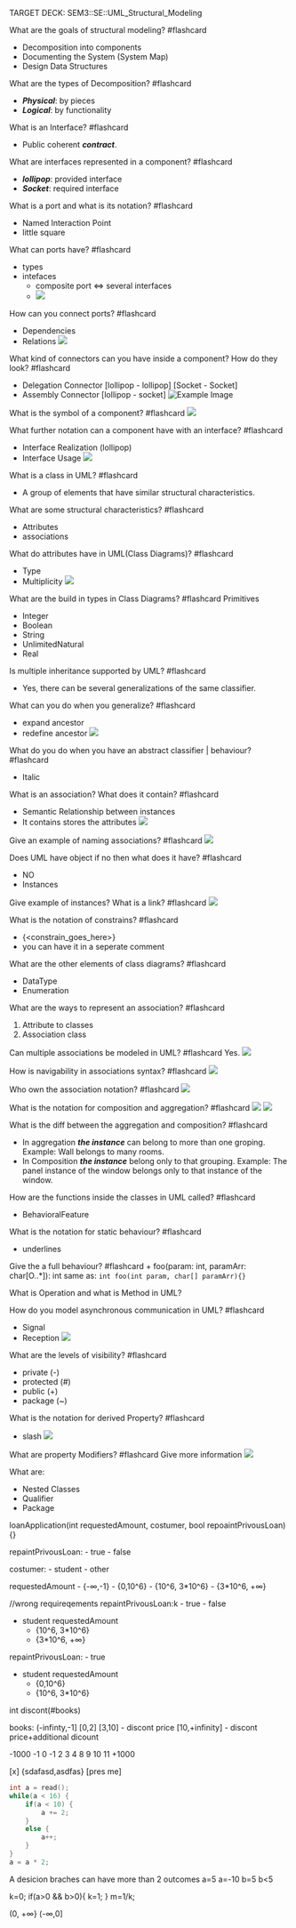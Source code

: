 TARGET DECK: SEM3::SE::UML_Structural_Modeling

What are the goals of structural modeling? #flashcard 
- Decomposition into components
- Documenting the System (System Map)
- Design Data Structures
<!--ID: 1699488584535-->



What are the types of Decomposition? #flashcard 
- ***Physical***: by pieces 
- ***Logical***: by functionality
<!--ID: 1699488584542-->



What is an Interface? #flashcard 
- Public coherent ***contract***.
<!--ID: 1699488584548-->


What are interfaces represented in a component? #flashcard 
- ***lollipop***: provided interface
- ***Socket***: required interface
<!--ID: 1699488584554-->


What is a port and what is its notation? #flashcard 
- Named Interaction Point
- little square
<!--ID: 1699488584561-->


What can ports have? #flashcard 
- types
- intefaces 
	- composite port <=> several interfaces
	- ![](Pasted%20image%2020231216141629.png)
<!--ID: 1699488584567-->


How can you connect ports? #flashcard 
- Dependencies
- Relations
![](Pasted%20image%2020231109012848.png)
<!--ID: 1699488584574-->


What kind of connectors can you have inside a component? 
How do they look? #flashcard 
- Delegation Connector [lollipop - lollipop] [Socket - Socket]
- Assembly Connector [lollipop - socket]
![Example Image](connectorsUML.png)
<!--ID: 1699489176013-->

What is the symbol of a component? #flashcard 
![](Pasted%20image%2020231109013134.png)
<!--ID: 1700722057381-->



What further notation can a component have with an interface? #flashcard 
- Interface Realization (lollipop)
- Interface Usage 
![](Pasted%20image%2020231109013042.png)
<!--ID: 1700722057390-->


What is a class in UML? #flashcard 
- A group of elements that have similar structural characteristics.
<!--ID: 1700722057397-->


What are some structural characteristics? #flashcard 
- Attributes
- associations
<!--ID: 1700722057404-->


What do attributes have in UML(Class Diagrams)? #flashcard 
- Type
- Multiplicity
![](Pasted%20image%2020231109013532.png)
<!--ID: 1700722057410-->


What are the build in types in Class Diagrams? #flashcard 
Primitives
- Integer
- Boolean
- String
- UnlimitedNatural
- Real
<!--ID: 1700722057417-->


Is multiple inheritance supported by UML? #flashcard 
- Yes, there can be several generalizations of the same classifier.
<!--ID: 1700722057423-->


What can you do when you generalize? #flashcard 
- expand ancestor
- redefine ancestor
![](Pasted%20image%2020231109013850.png)
<!--ID: 1700722057430-->


What do you do when you have an abstract classifier | behaviour? #flashcard 
- Italic
<!--ID: 1700722057436-->


What is an association? What does it contain? #flashcard 
- Semantic Relationship between instances
- It contains stores the attributes
![](Pasted%20image%2020231109014337.png)
<!--ID: 1700722057443-->


Give an example of naming associations? #flashcard 
![](Pasted%20image%2020231109014414.png)
<!--ID: 1700722057449-->


Does UML have object if no then what does it have? #flashcard 
- NO
- Instances
<!--ID: 1700722057455-->


Give example of instances? What is a link? #flashcard 
![](Pasted%20image%2020231109014620.png)
<!--ID: 1700722057462-->


What is the notation of constrains? #flashcard 
- {<constrain_goes_here>}  
- you can have it in a seperate comment
<!--ID: 1700722057468-->

What are the other elements of class diagrams? #flashcard 
- DataType
- Enumeration
<!--ID: 1702905236957-->



What are the ways to represent an association? #flashcard 
1. Attribute to classes
2. Association class 
<!--ID: 1702905236966-->


Can multiple associations be modeled in UML? #flashcard 
Yes.
![](Pasted%20image%2020231216180419.png)
<!--ID: 1702905236972-->


How is navigability in associations syntax? #flashcard 
![](Pasted%20image%2020231216180507.png)
<!--ID: 1702905236979-->


Who own the association notation? #flashcard 
![](Pasted%20image%2020231216180551.png)
<!--ID: 1702905236986-->


What is the notation for composition and aggregation? #flashcard 
![](Pasted%20image%2020231216180650.png)
![](Pasted%20image%2020231216180656.png)
<!--ID: 1702905236992-->



What is the diff between the aggregation and composition? #flashcard 
- In aggregation ***the instance*** can belong to more than one groping. Example: Wall belongs to many rooms.
- In Composition ***the instance*** belong only to that grouping. Example: The panel instance of the window belongs only to that instance of the window.
<!--ID: 1702905236999-->


How are the functions inside the classes in UML called? #flashcard 
- BehavioralFeature
<!--ID: 1702905237006-->


What is the notation for static behaviour? #flashcard 
- underlines
<!--ID: 1702905237014-->


Give the a full behaviour? #flashcard 
\+ foo(param: int, paramArr: char[O..\*]): int
same as:
`int foo(int param, char[] paramArr){}`
<!--ID: 1702905237020-->



What is Operation and what is Method in UML?


How do you model asynchronous communication in UML? #flashcard 
- Signal
- Reception
![](Pasted%20image%2020231216183232.png)
<!--ID: 1702905237026-->


What are the levels of visibility? #flashcard 
- private (-)
- protected (#)
- public (+)
- package (~)
<!--ID: 1702905237034-->



What is the notation for derived Property? #flashcard 
- slash ![](Pasted%20image%2020231216183946.png)
<!--ID: 1702905237041-->



What are property Modifiers? #flashcard 
Give more information
![](Pasted%20image%2020231216185000.png)
<!--ID: 1702905237047-->



What are:
- Nested Classes 
- Qualifier 
- Package 



loanApplication(int requestedAmount, costumer, bool repoaintPrivousLoan){}

repaintPrivousLoan:
	- true
	- false

costumer:
	- student
	- other

requestedAmount
	- {-$\infty$,-1}
	- {0,10^6}
	- {10^6, 3\*10^6}
	- {3\*10^6, +$\infty$}

//wrong requireqements
repaintPrivousLoan:k
	- true
	- false
- student
requestedAmount
	- {10^6, 3\*10^6}
	- {3\*10^6, +$\infty$}

repaintPrivousLoan:
	- true
- student
requestedAmount
	- {0,10^6}
	- {10^6, 3\*10^6}


int discont(#books)

books:
(-infinty,-1]
[0,2]
[3,10] - discont price
[10,+infinity] - discont price+additional dicount

-1000 -1 0 -1 2 3 4 8 9 10 11 +1000

[x] {sdafasd,asdfas} [pres me]

```cpp
int a = read(); 
while(a < 16) { 
	if(a < 10) { 
		a += 2; 
	} 
	else { 
		a++; 
	} 
} 
a = a * 2;
```


A desicion braches can have more than 2 outcomes
a=5
a=-10
b=5
b<5

k=0;
if(a>0 && b>0){
	k=1;
}
m=1/k;

(0, +$\infty$}
(-$\infty$,0]